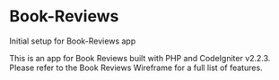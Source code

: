 # Book-Reviews
Initial setup for Book-Reviews app

This is an app for Book Reviews built with PHP and CodeIgniter v2.2.3. Please refer to the Book Reviews Wireframe for a full list of features. 
